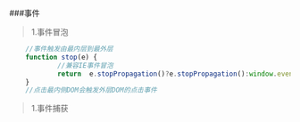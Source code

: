 ###事件
> 1.事件冒泡
```javascript
	//事件触发由最内层到最外层
	function stop(e) {
			//兼容IE事件冒泡
			return	e.stopPropagation()?e.stopPropagation():window.event.cancelBubble;
	}
	//点击最内侧DOM会触发外层DOM的点击事件
```
> 1.事件捕获